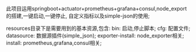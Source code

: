 此项目运用springboot+actuator+prometheus+grafana+consul,node_export的搭建,一键启动,一键停止,
自定义指标以及simple-json的使用;


resources目录下是需要用到的基本资源,包含:
    bin: 启动,停止脚本;
    cfg: 配置文件;
    datasource: 数据源插件(simple_json);
    exporter-install: node_exporter相关;
    install: prometheus,grafana,consul相关;

